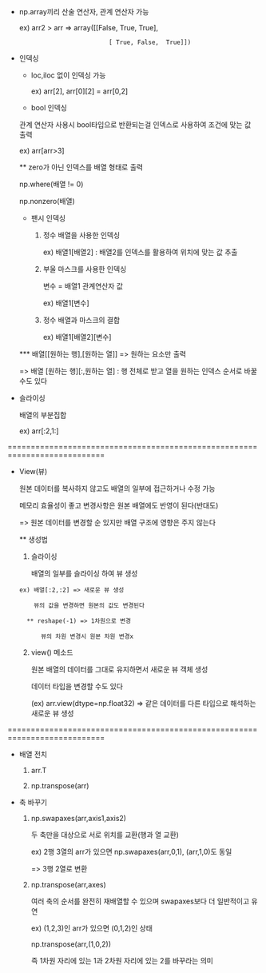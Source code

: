


- np.array끼리 산술 연산자, 관계 연산자 가능

    ex) arr2 > arr =>
                        array([[False,  True,  True],
  
                               [ True, False,  True]])


- 인덱싱

  * loc,iloc 없이 인덱싱 가능

    ex) arr[2], arr[0][2] = arr[0,2]

  * bool 인덱싱

  관계 연산자 사용시 bool타입으로 반환되는걸 인덱스로 사용하여 조건에 맞는 값 출력

  ex) arr[arr>3]

  ** zero가 아닌 인덱스를 배열 형태로 출력

  np.where(배열 != 0)

  np.nonzero(배열)

  * 팬시 인덱싱

    1. 정수 배열을 사용한 인덱싱

        ex) 배열1[배열2] : 배열2를 인덱스를 활용하여 위치에 맞는 값 추출

         
    2. 부울 마스크를 사용한 인덱싱

        변수 = 배열1 관계연산자 값
       
        ex) 배열1[변수]

  
    3. 정수 배열과 마스크의 결합

        ex) 배열1[배열2][변수]


  *** 배열[[원하는 행],[원하는 열]] => 원하는 요소만 출력

  => 배열 [원하는 행][:,원하는 열] : 행 전체로 받고 열을 원하는 인덱스 순서로 바꿀 수도 있다


  
- 슬라이싱
  
  배열의 부분집합

    ex) arr[:2,1:]


===========================================================================


  - View(뷰)

    원본 데이터를 복사하지 않고도 배열의 일부에 접근하거나 수정 가능

    메모리 효율성이 좋고 변경사항은 원본 배열에도 반영이 된다(반대도)

      => 원본 데이터를 변경할 순 있지만 배열 구조에 영향은 주지 않는다


    ** 생성법

      1. 슬라이싱

         배열의 일부를 슬라이싱 하여 뷰 생성

        ex) 배열[:2,:2] => 새로운 뷰 생성

            뷰의 값을 변경하면 원본의 값도 변경된다

          ** reshape(-1) => 1차원으로 변경

              뷰의 차원 변경시 원본 차원 변경x


      2. view() 메소드
   
         원본 배열의 데이터를 그대로 유지하면서 새로운 뷰 객체 생성

         데이터 타입을 변경할 수도 있다

         (ex) arr.view(dtype=np.float32) => 같은 데이터를 다른 타입으로 해석하는 새로운 뷰 생성


  ===========================================================================


 - 배열 전치

     1. arr.T

     2. np.transpose(arr)
  
 - 축 바꾸기

     1. np.swapaxes(arr,axis1,axis2)

        두 축만을 대상으로 서로 위치를 교환(행과 열 교환)

        ex) 2행 3열의 arr가 있으면 np.swapaxes(arr,0,1), (arr,1,0)도 동일

        => 3행 2열로 변환
        
     3. np.transpose(arr,axes)

        여러 축의 순서를 완전히 재배열할 수 있으며 swapaxes보다 더 일반적이고 유연
        
        ex) (1,2,3)인 arr가 있으면 (0,1,2)인 상태

        np.transpose(arr,(1,0,2))

        즉 1차원 자리에 있는 1과 2차원 자리에 있는 2를 바꾸라는 의미

        
